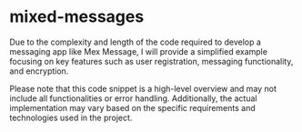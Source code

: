 # mixed-messages
Due to the complexity and length of the code required to develop a messaging app like Mex Message, I will provide a simplified example focusing on key features such as user registration, messaging functionality, and encryption. 

Please note that this code snippet is a high-level overview and may not include all functionalities or error handling. Additionally, the actual implementation may vary based on the specific requirements and technologies used in the project.
